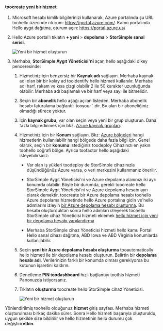 #### <a name="toocreate-a-new-service"></a>toocreate yeni bir hizmet

1.  Microsoft hesabı kimlik bilgilerinizi kullanarak, Azure portalında şu URL toohello üzerinde oturum: <https://portal.azure.com/>. Kamu portalında Hello aygıt dağıtma, oturum açın: <https://portal.azure.us/>

2.  Hello Azure portal'ı tıklatın **+ yeni** &gt; **depolama** &gt; **StorSimple sanal serisi**.

    ![Yeni bir hizmet oluşturun](./media/storsimple-virtual-array-create-new-service/createnewservice2.png) 

3.  Merhaba, **StorSimple Aygıt Yöneticisi'ni** açar, hello aşağıdaki dikey penceresinde:

    1.  Hizmetiniz için benzersiz bir **Kaynak adı** sağlayın. Merhaba kaynak adı olan bir bir kolay ad tooidentify hello hizmeti kullanılır. Merhaba adı harf, rakam ve kısa çizgi olabilir 2 ile 50 karakter uzunluğunda olabilir. Merhaba adı başlamalı ve bir harf veya sayı ile bitmelidir.

    2.  Seçin bir **abonelik** hello aşağı açılan listeden. Merhaba abonelik hesabı faturalama bağlantılı tooyour ' dir. Bu alan bir aboneliğiniz olmadığı sürece yoktur.

    3.  İçin **kaynak grubu**, var olan seçin veya yeni bir grup oluşturun. Daha fazla bilgi edinmek için bkz. [Azure kaynak grupları](https://azure.microsoft.com/documentation/articles/virtual-machines-windows-infrastructure-resource-groups-guidelines/).

    4.  Hizmetiniz için bir **Konum** sağlayın. Bkz: [Azure bölgeleri](https://azure.microsoft.com/regions/#services) hangi hizmetlerin kullanılabilir hangi bölgede daha fazla bilgi için. Genel olarak, seçin bir **konumu** istediğiniz toodeploy Cihazınızı en yakın toohello coğrafi bölge. Ayrıca toofactor hello aşağıdaki isteyebilirsiniz:

        -   Var olan iş yükleri toodeploy de StorSimple cihazınızla düşündüğünüz Azure varsa, o veri merkezini kullanmanız önerilir.

        -   StorSimple Aygıt Yöneticisi'ni ve Azure depolama alanınızı iki ayrı konumda olabilir. Böyle bir durumda, gerekli toocreate hello StorSimple Aygıt Yöneticisi'ni ve Azure depolama hesabı ayrı olarak demektir. toocreate bir Azure depolama hesabı toohello Azure depolama hizmetinde hello Azure portalına gidin ve'hello adımlarını izleyin [bir Azure depolama hesabı oluşturma](https://azure.microsoft.com/documentation/articles/storage-create-storage-account/#create-a-storage-account). Bu hesabı oluşturduktan sonra hello adımları izleyerek toohello StorSimple cihaz Yöneticisi hizmeti eklemek [hello hizmet için yeni bir depolama hesabı yapılandırma](https://azure.microsoft.com/en-us/documentation/articles/storsimple-deployment-walkthrough/#configure-a-new-storage-account-for-the-service).

        -   Merhaba StorSimple cihaz Yöneticisi hizmeti hello kamu Portal Hello sanal cihazı dağıtma, ABD Iowa ve ABD Virginia konumlarda kullanılabilir.

    5.  Seçin **yeni bir Azure depolama hesabı oluşturma** tooautomatically hello hizmeti ile bir depolama hesabı oluşturun. Belirtin bir **depolama hesabı adı**. Verilerinizin farklı bir konumda olması gerekiyorsa bu kutunun işaretini kaldırın.

    6.  Denetleme **PIN toodashboard** hızlı bağlantıyı toothis hizmeti Panonuzda istiyorsanız.

    7.  Tıklatın **oluşturma** toocreate hello StorSimple cihaz Yöneticisi.

        ![Yeni bir hizmet oluşturun](./media/storsimple-virtual-array-create-new-service/createnewservice4.png)  

Yönlendirilmiş toohello olduğunuz **hizmet** giriş sayfası. Merhaba hizmeti oluşturulması birkaç dakika sürer. Sonra Hello hizmeti başarıyla oluşturuldu, uygun şekilde size bildirilir ve hello hizmetinin hello durumu çok değiştirir**etkin**.


